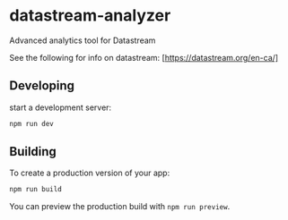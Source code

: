 # datastream-analyzer
Advanced analytics tool for Datastream 

See the following for info on datastream:
[https://datastream.org/en-ca/]

## Developing

start a development server:

```sh
npm run dev
```

## Building

To create a production version of your app:

```sh
npm run build
```

You can preview the production build with `npm run preview`.